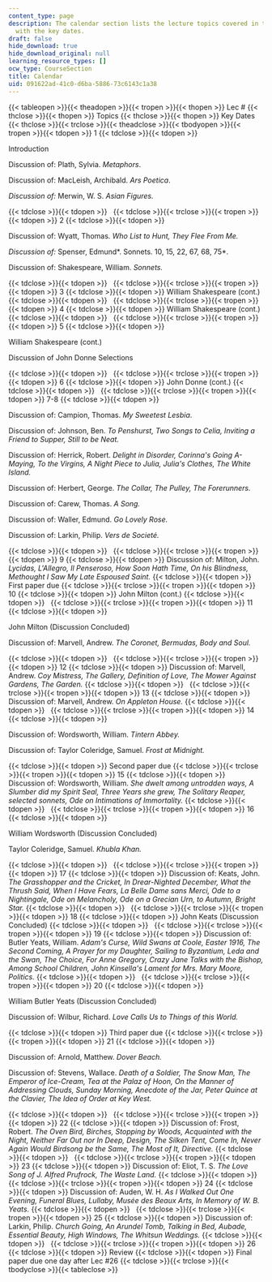 ```yaml
---
content_type: page
description: The calendar section lists the lecture topics covered in the course along
  with the key dates.
draft: false
hide_download: true
hide_download_original: null
learning_resource_types: []
ocw_type: CourseSection
title: Calendar
uid: 091622ad-41c0-d6ba-5886-73c6143c1a38
---
```

{{< tableopen >}}{{< theadopen >}}{{< tropen >}}{{< thopen >}}
Lec #
{{< thclose >}}{{< thopen >}}
Topics
{{< thclose >}}{{< thopen >}}
Key Dates
{{< thclose >}}{{< trclose >}}{{< theadclose >}}{{< tbodyopen >}}{{< tropen >}}{{< tdopen >}}
1
{{< tdclose >}}{{< tdopen >}}

Introduction

Discussion of: Plath, Sylvia. *Metaphors*.

Discussion of: MacLeish, Archibald. *Ars Poetica*.

*Discussion of:* Merwin, W. S. *Asian Figures.*

{{< tdclose >}}{{< tdopen >}}
 
{{< tdclose >}}{{< trclose >}}{{< tropen >}}{{< tdopen >}}
2
{{< tdclose >}}{{< tdopen >}}

Discussion of: Wyatt, Thomas. *Who List to Hunt, They Flee From Me.*

*Discussion of:* Spenser, Edmund*. Sonnets. 10, 15, 22, 67, 68, 75*.

Discussion of: Shakespeare, William. *Sonnets.*

{{< tdclose >}}{{< tdopen >}}
 
{{< tdclose >}}{{< trclose >}}{{< tropen >}}{{< tdopen >}}
3
{{< tdclose >}}{{< tdopen >}}
William Shakespeare (cont.)
{{< tdclose >}}{{< tdopen >}}
 
{{< tdclose >}}{{< trclose >}}{{< tropen >}}{{< tdopen >}}
4
{{< tdclose >}}{{< tdopen >}}
William Shakespeare (cont.)
{{< tdclose >}}{{< tdopen >}}
 
{{< tdclose >}}{{< trclose >}}{{< tropen >}}{{< tdopen >}}
5
{{< tdclose >}}{{< tdopen >}}

William Shakespeare (cont.)

Discussion of John Donne Selections

{{< tdclose >}}{{< tdopen >}}
 
{{< tdclose >}}{{< trclose >}}{{< tropen >}}{{< tdopen >}}
6
{{< tdclose >}}{{< tdopen >}}
John Donne (cont.)
{{< tdclose >}}{{< tdopen >}}
 
{{< tdclose >}}{{< trclose >}}{{< tropen >}}{{< tdopen >}}
7-8
{{< tdclose >}}{{< tdopen >}}

Discussion of: Campion, Thomas. *My Sweetest Lesbia*.

Discussion of: Johnson, Ben. *To Penshurst, Two Songs to Celia, Inviting a Friend to Supper, Still to be Neat.*

Discussion of: Herrick, Robert. *Delight in Disorder, Corinna's Going A-Maying, To the Virgins, A Night Piece to Julia, Julia's Clothes, The White Island.*

Discussion of: Herbert, George. *The Collar, The Pulley, The Forerunners.*

Discussion of: Carew, Thomas. *A Song.*

Discussion of: Waller, Edmund. *Go Lovely Rose.*

Discussion of: Larkin, Philip. *Vers de Societé.*

{{< tdclose >}}{{< tdopen >}}
 
{{< tdclose >}}{{< trclose >}}{{< tropen >}}{{< tdopen >}}
9
{{< tdclose >}}{{< tdopen >}}
Discussion of: Milton, John. *Lycidas, L'Allegro, Il Penseroso, How Soon Hath Time, On his Blindness, Methought I Saw My Late Espoused Saint.*
{{< tdclose >}}{{< tdopen >}}
First paper due
{{< tdclose >}}{{< trclose >}}{{< tropen >}}{{< tdopen >}}
10
{{< tdclose >}}{{< tdopen >}}
John Milton (cont.)
{{< tdclose >}}{{< tdopen >}}
 
{{< tdclose >}}{{< trclose >}}{{< tropen >}}{{< tdopen >}}
11
{{< tdclose >}}{{< tdopen >}}

John Milton (Discussion Concluded)

Discussion of: Marvell, Andrew. *The Coronet, Bermudas, Body and Soul.*

{{< tdclose >}}{{< tdopen >}}
 
{{< tdclose >}}{{< trclose >}}{{< tropen >}}{{< tdopen >}}
12
{{< tdclose >}}{{< tdopen >}}
Discussion of: Marvell, Andrew. *Coy Mistress, The Gallery, Definition of Love, The Mower Against Gardens, The Garden.*
{{< tdclose >}}{{< tdopen >}}
 
{{< tdclose >}}{{< trclose >}}{{< tropen >}}{{< tdopen >}}
13
{{< tdclose >}}{{< tdopen >}}
Discussion of: Marvell, Andrew. *On Appleton House.*
{{< tdclose >}}{{< tdopen >}}
 
{{< tdclose >}}{{< trclose >}}{{< tropen >}}{{< tdopen >}}
14
{{< tdclose >}}{{< tdopen >}}

Discussion of: Wordsworth, William. *Tintern Abbey.*

Discussion of: Taylor Coleridge, Samuel. *Frost at Midnight.*

{{< tdclose >}}{{< tdopen >}}
Second paper due
{{< tdclose >}}{{< trclose >}}{{< tropen >}}{{< tdopen >}}
15
{{< tdclose >}}{{< tdopen >}}
Discussion of: Wordsworth, William. *She dwelt among untrodden ways, A Slumber did my Spirit Seal, Three Years she grew, The Solitary Reaper, selected sonnets, Ode on Intimations of Immortality.*
{{< tdclose >}}{{< tdopen >}}
 
{{< tdclose >}}{{< trclose >}}{{< tropen >}}{{< tdopen >}}
16
{{< tdclose >}}{{< tdopen >}}

William Wordsworth (Discussion Concluded)

Taylor Coleridge, Samuel. *Khubla Khan.*

{{< tdclose >}}{{< tdopen >}}
 
{{< tdclose >}}{{< trclose >}}{{< tropen >}}{{< tdopen >}}
17
{{< tdclose >}}{{< tdopen >}}
Discussion of: Keats, John. *The Grasshopper and the Cricket, In Drear-Nighted December, What the Thrush Said, When I Have Fears, La Belle Dame sans Merci, Ode to a Nightingale, Ode on Melancholy, Ode on a Grecian Urn, to Autumn, Bright Star.*
{{< tdclose >}}{{< tdopen >}}
 
{{< tdclose >}}{{< trclose >}}{{< tropen >}}{{< tdopen >}}
18
{{< tdclose >}}{{< tdopen >}}
John Keats (Discussion Concluded)
{{< tdclose >}}{{< tdopen >}}
 
{{< tdclose >}}{{< trclose >}}{{< tropen >}}{{< tdopen >}}
19
{{< tdclose >}}{{< tdopen >}}
Discussion of: Butler Yeats, William. *Adam's Curse, Wild Swans at Coole, Easter 1916, The Second Coming, A Prayer for my Daughter, Sailing to Byzantium, Leda and the Swan, The Choice, For Anne Gregory, Crazy Jane Talks with the Bishop, Among School Children, John Kinsella's Lament for Mrs. Mary Moore, Politics.*
{{< tdclose >}}{{< tdopen >}}
 
{{< tdclose >}}{{< trclose >}}{{< tropen >}}{{< tdopen >}}
20
{{< tdclose >}}{{< tdopen >}}

William Butler Yeats (Discussion Concluded)

Discussion of: Wilbur, Richard. *Love Calls Us to Things of this World.*

{{< tdclose >}}{{< tdopen >}}
Third paper due
{{< tdclose >}}{{< trclose >}}{{< tropen >}}{{< tdopen >}}
21
{{< tdclose >}}{{< tdopen >}}

Discussion of: Arnold, Matthew. *Dover Beach.*

Discussion of: Stevens, Wallace. *Death of a Soldier, The Snow Man, The Emperor of Ice-Cream, Tea at the Palaz of Hoon, On the Manner of Addressing Clouds, Sunday Morning, Anecdote of the Jar, Peter Quince at the Clavier, The Idea of Order at Key West.*

{{< tdclose >}}{{< tdopen >}}
 
{{< tdclose >}}{{< trclose >}}{{< tropen >}}{{< tdopen >}}
22
{{< tdclose >}}{{< tdopen >}}
Discussion of: Frost, Robert. *The Oven Bird, Birches, Stopping by Woods, Acquainted with the Night, Neither Far Out nor In Deep, Design, The Silken Tent, Come In, Never Again Would Birdsong be the Same, The Most of It, Directive.*
{{< tdclose >}}{{< tdopen >}}
 
{{< tdclose >}}{{< trclose >}}{{< tropen >}}{{< tdopen >}}
23
{{< tdclose >}}{{< tdopen >}}
Discussion of: Eliot, T. S. *The Love Song of J. Alfred Prufrock, The Waste Land.*
{{< tdclose >}}{{< tdopen >}}
 
{{< tdclose >}}{{< trclose >}}{{< tropen >}}{{< tdopen >}}
24
{{< tdclose >}}{{< tdopen >}}
Discussion of: Auden, W. H. *As I Walked Out One Evening, Funeral Blues, Lullaby, Musée des Beaux Arts, In Memory of W. B. Yeats.*
{{< tdclose >}}{{< tdopen >}}
 
{{< tdclose >}}{{< trclose >}}{{< tropen >}}{{< tdopen >}}
25
{{< tdclose >}}{{< tdopen >}}
Discussion of: Larkin, Philip. *Church Going, An Arundel Tomb, Talking in Bed, Aubade, Essential Beauty, High Windows, The Whitsun Weddings.*
{{< tdclose >}}{{< tdopen >}}
 
{{< tdclose >}}{{< trclose >}}{{< tropen >}}{{< tdopen >}}
26
{{< tdclose >}}{{< tdopen >}}
Review
{{< tdclose >}}{{< tdopen >}}
Final paper due one day after Lec #26
{{< tdclose >}}{{< trclose >}}{{< tbodyclose >}}{{< tableclose >}}